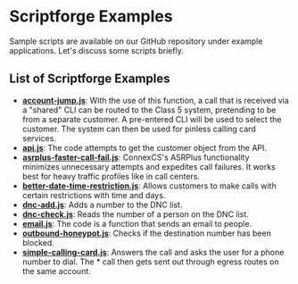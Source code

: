 # Scriptforge Examples
Sample scripts are available on our GitHub repository under example applications. Let's discuss some scripts briefly.

## List of Scriptforge Examples
* [**account-jump.js**](https://github.com/connexcs/scriptforge-examples/blob/master/account-jump.js): With the use of this function, a call that is received via a "shared" CLI can be routed to the Class 5 system, pretending to be from a separate customer. A pre-entered CLI will be used to select the customer. The system can then be used for pinless calling card services. 
* [**api.js**](https://github.com/connexcs/scriptforge-examples/blob/master/api.js): The code attempts to get the customer object from the  API.
* [**asrplus-faster-call-fail.js**](https://github.com/connexcs/scriptforge-examples/blob/master/asrplus-faster-call-fail.js): ConnexCS's ASRPlus functionality minimizes unnecessary attempts and expedites call failures. It works best for heavy traffic profiles like in call centers.
* [**better-date-time-restriction.js**](https://github.com/connexcs/scriptforge-examples/blob/master/better-date-time-restriction.js): Allows customers to make calls with certain restrictions with time and days.
* [**dnc-add.js**](https://github.com/connexcs/scriptforge-examples/blob/master/dnc-add.js): Adds a number to the DNC list.
* [**dnc-check.js**](https://github.com/connexcs/scriptforge-examples/blob/master/dnc-check.js): Reads the number of a person on the DNC list.
* [**email.js**](https://github.com/connexcs/scriptforge-examples/blob/master/email.js): The code is a function that sends an email to people.
* [**outbound-honeypot.js**](https://github.com/connexcs/scriptforge-examples/blob/master/outbound-honeypot.js): Checks if the destination number has been blocked.
* [**simple-calling-card.js**](https://github.com/connexcs/scriptforge-examples/blob/master/simple-calling-card.js): Answers the call and asks the user for a phone number to dial. The * call then gets sent out through egress routes on the same account.
